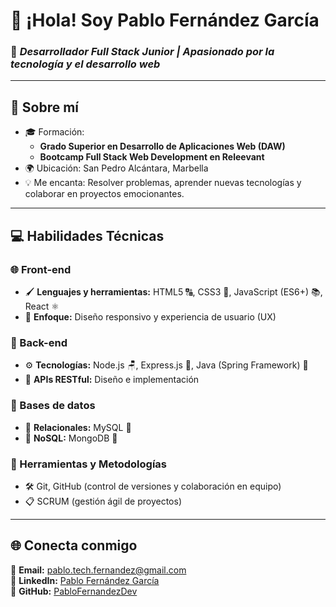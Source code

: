 # 👋 ¡Hola! Soy **Pablo Fernández García**  
### 🚀 *Desarrollador Full Stack Junior | Apasionado por la tecnología y el desarrollo web*

---

## 🌟 **Sobre mí**  
- 🎓 Formación:  
  - **Grado Superior en Desarrollo de Aplicaciones Web (DAW)**  
  - **Bootcamp Full Stack Web Development en Releevant**  
- 🌍 Ubicación: San Pedro Alcántara, Marbella  
- 💡 Me encanta: Resolver problemas, aprender nuevas tecnologías y colaborar en proyectos emocionantes.

---

## 💻 **Habilidades Técnicas**  

### **🌐 Front-end**  
- 🖌️ **Lenguajes y herramientas:** HTML5 🔠, CSS3 🌈, JavaScript (ES6+) 📚, React ⚛️  
- 🎨 **Enfoque:** Diseño responsivo y experiencia de usuario (UX)  

### **🔢 Back-end**  
- ⚙️ **Tecnologías:** Node.js 🪑, Express.js 🚀, Java (Spring Framework) 🌲  
- 🔗 **APIs RESTful:** Diseño e implementación  

### **📄 Bases de datos**  
- 💾 **Relacionales:** MySQL 🔐  
- 📂 **NoSQL:** MongoDB 📃  

### **🔧 Herramientas y Metodologías**  
- 🛠️ Git, GitHub (control de versiones y colaboración en equipo)  
- 📋 SCRUM (gestión ágil de proyectos)  


---

## 🌐 **Conecta conmigo**  
📧 **Email:** [pablo.tech.fernandez@gmail.com](mailto:pablo.tech.fernandez@gmail.com)  
💼 **LinkedIn:** [Pablo Fernández García](http://www.linkedin.com/in/pablo-fernandez-garcia-daw)  
🔁 **GitHub:** [PabloFernandezDev](https://github.com/PabloFernandezDev)  

